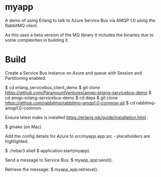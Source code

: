myapp
=====

A demo of using Erlang to talk to Azure Service Bus via AMQP 1.0 using the RabbitMQ client.

As this uses a beta version of the MQ library it includes the binaries due to some complexities in building it.

Build
=====
Create a Service Bus instance on Azure and queue with Session and Partitioning enabled.

$ cd erlang_servicebus_client_demo
$ git clone https://github.com/ParamountVentures/amqp-erlang-servicebus-demo
$ cd amqp-erlang-servicebus-demo
$ cd deps
$ git clone https://github.com/rabbitmq/rabbitmq-amqp1.0-common.git
$ cd rabbitmq-amqp1.0-common

Ensure latest  make is installed https://erlang.mk/guide/installation.html :

$ gmake (on Mac)

Add the config details for Azure to src/myapp.app.src - placeholders are highlighted.

$ ./rebar3 shell
$ application:start(myapp).

Send a message to Service Bus:
$ myapp_app:send().

Retrieve the message:
$ myapp_app:retrieve().


